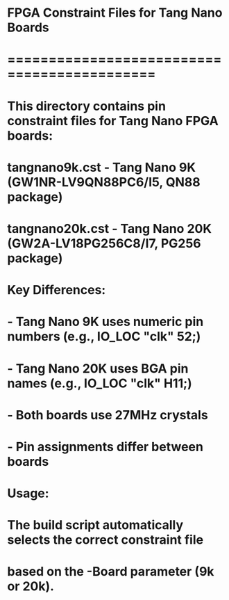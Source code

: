 # FPGA Constraint Files for Tang Nano Boards
# ============================================
#
# This directory contains pin constraint files for Tang Nano FPGA boards:
#
# tangnano9k.cst      - Tang Nano 9K (GW1NR-LV9QN88PC6/I5, QN88 package)
# tangnano20k.cst     - Tang Nano 20K (GW2A-LV18PG256C8/I7, PG256 package)
#
# Key Differences:
# - Tang Nano 9K uses numeric pin numbers (e.g., IO_LOC "clk" 52;)
# - Tang Nano 20K uses BGA pin names (e.g., IO_LOC "clk" H11;)
# - Both boards use 27MHz crystals
# - Pin assignments differ between boards
#
# Usage:
# The build script automatically selects the correct constraint file
# based on the -Board parameter (9k or 20k).
